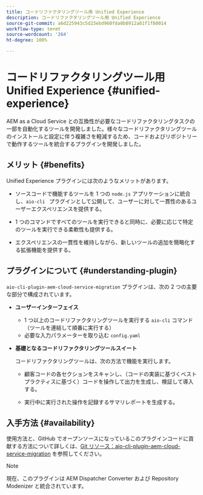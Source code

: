 ```yaml
---
title: コードリファクタリングツール用 Unified Experience
description: コードリファクタリングツール用 Unified Experience
source-git-commit: a6d225943c5d23ebd960fda0b0912a81f1f80014
workflow-type: tm+mt
source-wordcount: '264'
ht-degree: 100%

---
```


# コードリファクタリングツール用 Unified Experience {#unified-experience}

AEM as a Cloud Service との互換性が必要なコードリファクタリングタスクの一部を自動化するツールを開発しました。様々なコードリファクタリングツールのインストールと設定に伴う複雑さを軽減するため、コードおよびリポジトリーで動作するツールを統合するプラグインを開発しました。

## メリット {#benefits}

Unified Experience プラグインには次のようなメリットがあります。

* ソースコードで機能するツールを 1 つの `node.js` アプリケーションに統合し、`aio-cli ` プラグインとして公開して、ユーザーに対して一貫性のあるユーザーエクスペリエンスを提供する。

* 1 つのコマンドですべてのツールを実行できると同時に、必要に応じて特定のツールを実行できる柔軟性も提供する。

* エクスペリエンスの一貫性を維持しながら、新しいツールの追加を簡略化する拡張機能を提供する。

## プラグインについて {#understanding-plugin}

`aio-cli-plugin-aem-cloud-service-migration` プラグインは、次の 2 つの主要な部分で構成されています。

* **ユーザーインターフェイス**

   * 1 つ以上のコードリファクタリングツールを実行する `aio-cli` コマンド（ツールを連結して順番に実行する）
   * 必要な入力パラメーターを取り込む `config.yaml`

* **基礎となるコードリファクタリングツールスイート**

   コードリファクタリングツールは、次の方法で機能を実行します。

   * 顧客コードの各セクションをスキャンし、（コードの実装に基づくベストプラクティスに基づく）コードを操作して出力を生成し、検証して導入する。

   * 実行中に実行された操作を記録するサマリレポートを生成する。

## 入手方法 {#availability}

使用方法と、GitHub でオープンソースになっているこのプラグインコードに貢献する方法について詳しくは、[Git リソース：aio-cli-plugin-aem-cloud-service-migration](https://github.com/adobe/aio-cli-plugin-aem-cloud-service-migration) を参照してください。

>[!NOTE]
>現在、このプラグインは AEM Dispatcher Converter および Repository Modenizer と統合されています。
